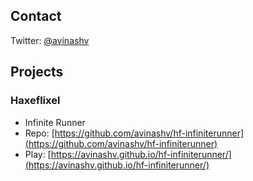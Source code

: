 ## Contact

Twitter: [@avinashv](twitter.com/avinashv)

## Projects

### Haxeflixel

 - Infinite Runner
  - Repo: [https://github.com/avinashv/hf-infiniterunner](https://github.com/avinashv/hf-infiniterunner)
  - Play: [https://avinashv.github.io/hf-infiniterunner/](https://avinashv.github.io/hf-infiniterunner/)
